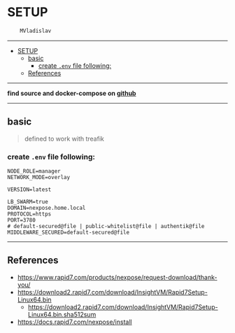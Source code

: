 # SETUP

```sh
    MVladislav
```

---

- [SETUP](#setup)
  - [basic](#basic)
    - [create `.env` file following:](#create-env-file-following)
  - [References](#references)

---

**find source and docker-compose on [github](https://github.com/MVladislav/vm-docker-collection/tree/develop/composer/sec/nexpose)**

---

## basic

> defined to work with treafik

### create `.env` file following:

```env
NODE_ROLE=manager
NETWORK_MODE=overlay

VERSION=latest

LB_SWARM=true
DOMAIN=nexpose.home.local
PROTOCOL=https
PORT=3780
# default-secured@file | public-whitelist@file | authentik@file
MIDDLEWARE_SECURED=default-secured@file
```

---

## References

- <https://www.rapid7.com/products/nexpose/request-download/thank-you/>
- <https://download2.rapid7.com/download/InsightVM/Rapid7Setup-Linux64.bin>
  - <https://download2.rapid7.com/download/InsightVM/Rapid7Setup-Linux64.bin.sha512sum>
- <https://docs.rapid7.com/nexpose/install>
